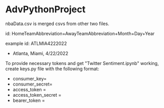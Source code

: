 # AdvPythonProject

nbaData.csv is merged csvs from other two files.

id: HomeTeamAbbreviation+AwayTeamAbbreviation+Month+Day+Year

example id: ATLMIA4222022
- Atlanta, Miami, 4/22/2022



To provide necessary tokens and get "Twitter Sentiment.ipynb" working, create keys.py file with the following format:

- consumer_key=
- consumer_secret=
- access_token = 
- access_token_secret = 
- bearer_token =